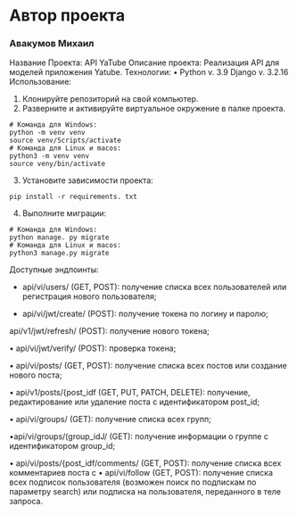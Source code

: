 # **Автор проекта**
### Авакумов Михаил
Название Проекта:
API YaTube
Описание проекта:
Реализация API для моделей приложения Yatube.
Технологии:
• Python v. 3.9
Django v. 3.2.16
Использование:
1. Клонируйте репозиторий на свой компьютер.
2. Разверните и активируйте виртуальное окружение в палке проекта.
```
# Команда для Windows:
python -m venv venv
source venv/Scripts/activate
# Команда для Linux и macos:
python3 -m venv venv
source veny/bin/activate
```
3. Установите зависимости проекта:
```
pip install -r requirements. txt
```
4. Выполните миграции:
```
# Команда для Windows:
python manage. py migrate
# Команда для Linux и macos:
python3 manage.py migrate
```

Доступные эндпоинты:

  - api/vi/users/ (GET, POST): получение списка всех пользователей или регистрация нового пользователя;

  * api/vi/jwt/create/ (POST): получение токена по логину и паролю;

  api/v1/jwt/refresh/ (POST): получение нового токена;

• api/vi/jwt/verify/ (POST): проверка токена;

• api/vi/posts/ (GET, POST): получение списка всех постов или создание нового поста;

• api/v1/posts/{post_idf (GET, PUT, PATCH, DELETE): получение, редактирование или удаление поста с
идентификатором post_id;

• api/vi/groups/ (GET): получение списка всех групп;

•api/vi/groups/(group_idJ/ (GET): получение информации о группе с идентификатором group_id;

• api/vi/posts/{post_idf/comments/ (GET, POST): получение списка всех комментариев поста с
• api/vi/follow (GET, POST): получение списка всех подписок пользователя (возможен поиск по подпискам
по параметру search) или подписка на пользователя, переданного в теле запроса.
